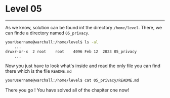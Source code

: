 # Level 05
---
As we know,  solution can be found int the directory ```/home/level```. 
There, we can finde a directory named ```05_privacy```.
```sh
yourUsername@warchall:/home/level$ ls -al
    ...
drwxr-xr-x  2 root    root    4096 Feb 12  2023 05_privacy
    ...
```
Now you just have to look what's inside and read the only file you can find there which is the file ```README.md```
```sh
yourUsername@warchall:/home/level$ cat 05_privacy/README.md
```
There you go ! You have solved all of the chapiter one now!